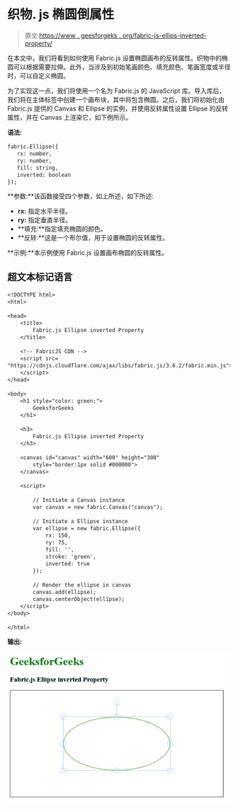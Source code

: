 # 织物. js 椭圆倒属性

> 原文:[https://www . geesforgeks . org/fabric-js-ellips-inverted-property/](https://www.geeksforgeeks.org/fabric-js-ellipse-inverted-property/)

在本文中，我们将看到如何使用 Fabric.js 设置椭圆画布的反转属性。织物中的椭圆可以根据需要拉伸。此外，当涉及到初始笔画颜色、填充颜色、笔画宽度或半径时，可以自定义椭圆。

为了实现这一点，我们将使用一个名为 Fabric.js 的 JavaScript 库。导入库后，我们将在主体标签中创建一个画布块，其中将包含椭圆。之后，我们将初始化由 Fabric.js 提供的 Canvas 和 Ellipse 的实例，并使用反转属性设置 Ellipse 的反转属性，并在 Canvas 上渲染它，如下例所示。

**语法:**

```
fabric.Ellipse({
   rx: number,
   ry: number,
   fill: string,
   inverted: boolean
});
```

**参数:**该函数接受四个参数，如上所述，如下所述:

*   **rx:** 指定水平半径。
*   **ry:** 指定垂直半径。
*   **填充:**指定填充椭圆的颜色。
*   **反转:**这是一个布尔值，用于设置椭圆的反转属性。

**示例:**本示例使用 Fabric.js 设置画布椭圆的反转属性。

## 超文本标记语言

```
<!DOCTYPE html>
<html>

<head>
    <title>
        Fabric.js Ellipse inverted Property
    </title>

    <!-- FabricJS CDN -->
    <script src=
"https://cdnjs.cloudflare.com/ajax/libs/fabric.js/3.6.2/fabric.min.js">
    </script>
</head>

<body>
    <h1 style="color: green;">
        GeeksforGeeks
    </h1>

    <h3>
        Fabric.js Ellipse inverted Property
    </h3>

    <canvas id="canvas" width="600" height="300"
        style="border:1px solid #000000">
    </canvas>

    <script>

        // Initiate a Canvas instance 
        var canvas = new fabric.Canvas("canvas");

        // Initiate a Ellipse instance 
        var ellipse = new fabric.Ellipse({
            rx: 150,
            ry: 75,
            fill: '',
            stroke: 'green',
            inverted: true
        });

        // Render the ellipse in canvas 
        canvas.add(ellipse);
        canvas.centerObject(ellipse);
    </script>
</body>

</html>
```

**输出:**

![](img/fc01923e2f41e178b3c4f860f5e5f561.png)